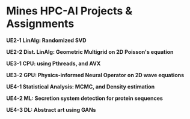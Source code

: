 # Mines HPC-AI Projects & Assignments
**UE2-1 LinAlg: Randomized SVD**

**UE2-2 Dist. LinAlg: Geometric Multigrid on 2D Poisson's equation**

**UE3-1 CPU: using Pthreads, and AVX**

**UE3-2 GPU: Physics-informed Neural Operator on 2D wave equations**

**UE4-1 Statistical Analysis: MCMC, and Density estimation**

**UE4-2 ML: Secretion system detection for protein sequences**

**UE4-3 DL: Abstract art using GANs**

